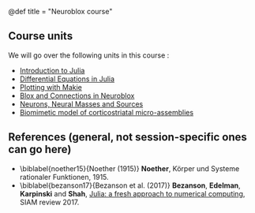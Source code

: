 @def title = "Neuroblox course"

## Course units

We will go over the following units in this course :

* [Introduction to Julia](/pages/intro_julia/)
* [Differential Equations in Julia](/pages/intro_diffeq/)
* [Plotting with Makie](/pages/intro_plot/)
* [Blox and Connections in Neuroblox](/pages/custom/)
* [Neurons, Neural Masses and Sources](/pages/neuron_mass/)
* [Biomimetic model of corticostriatal micro-assemblies](/pages/CS_circuit/) 

## References (general, not session-specific ones can go here)

* \biblabel{noether15}{Noether (1915)} **Noether**,  Körper und Systeme rationaler Funktionen, 1915.
* \biblabel{bezanson17}{Bezanson et al. (2017)} **Bezanson**, **Edelman**, **Karpinski** and **Shah**, [Julia: a fresh approach to numerical computing](https://julialang.org/research/julia-fresh-approach-BEKS.pdf), SIAM review 2017.
